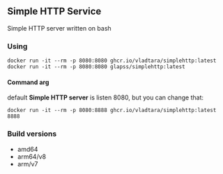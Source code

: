## Simple HTTP Service
<p>Simple HTTP server written on bash</p>

### Using

```
docker run -it --rm -p 8080:8080 ghcr.io/vladtara/simplehttp:latest
docker run -it --rm -p 8080:8080 glapss/simplehttp:latest
```

#### Command arg
default **Simple HTTP server** is listen 8080, but you can change that:

 ```
 docker run -it --rm -p 8080:8888 ghcr.io/vladtara/simplehttp:latest 8888
 ```
 ### Build versions
 * amd64
 * arm64/v8
 * arm/v7
